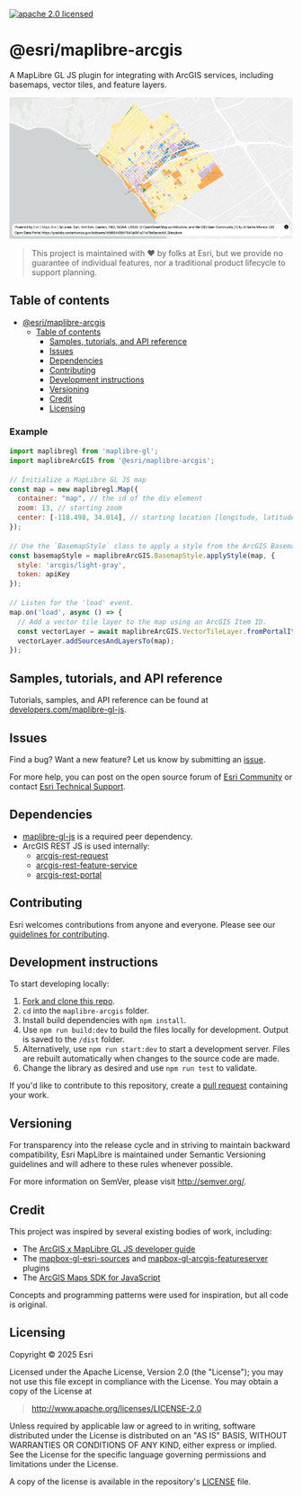 [![apache 2.0 licensed][license-img]][license-url]

[license-img]: https://img.shields.io/badge/license-Apache%202.0-orange.svg?style=flat-square
[license-url]: #license

# @esri/maplibre-arcgis

A MapLibre GL JS plugin for integrating with ArcGIS services, including basemaps, vector tiles, and feature layers.

![Basemap Style with Vector Tile Layer](./examples/BasemapStyleWithVectorTileLayer.png)

> This project is maintained with ❤️ by folks at Esri, but we provide no guarantee of individual features, nor a traditional product lifecycle to support planning.

## Table of contents

- [@esri/maplibre-arcgis](#esrimaplibre-arcgis)
  - [Table of contents](#table-of-contents)
    - [Samples, tutorials, and API reference](#samples-tutorials-and-api-reference)
    <!--- [Frequently asked questions](#frequently-asked-questions)-->
    - [Issues](#issues)
    - [Dependencies](#dependencies)
    - [Contributing](#contributing)
    - [Development instructions](#development-instructions)
    - [Versioning](#versioning)
    - [Credit](#credit)
    - [Licensing](#licensing)


### Example
```js
import maplibregl from 'maplibre-gl';
import maplibreArcGIS from '@esri/maplibre-arcgis';

// Initialize a MapLibre GL JS map
const map = new maplibregl.Map({
  container: "map", // the id of the div element
  zoom: 13, // starting zoom
  center: [-118.498, 34.014], // starting location [longitude, latitude]
});

// Use the `BasemapStyle` class to apply a style from the ArcGIS Basemap Style service to the map
const basemapStyle = maplibreArcGIS.BasemapStyle.applyStyle(map, {
  style: 'arcgis/light-gray',
  token: apiKey
});

// Listen for the 'load' event.
map.on('load', async () => {
  // Add a vector tile layer to the map using an ArcGIS Item ID.
  const vectorLayer = await maplibreArcGIS.VectorTileLayer.fromPortalItem('b8f6941ceb874d72a7c37418c3e8108d');
  vectorLayer.addSourcesAndLayersTo(map);
});
```

## Samples, tutorials, and API reference

Tutorials, samples, and API reference can be found at [developers.com/maplibre-gl-js](https://developers.arcgis.com/maplibre-gl-js/).

<!--## Frequently asked questions

TODO-->

## Issues

Find a bug? Want a new feature? Let us know by submitting an [issue](https://github.com/esri/maplibre-arcgis/issues).

For more help, you can post on the open source forum of [Esri Community](https://community.esri.com/t5/open-source-mapping-libraries/ct-p/open-source-mapping-libraries) or contact [Esri Technical Support](https://support.esri.com/en-us/contact).

## Dependencies

* [maplibre-gl-js](https://github.com/maplibre/maplibre-gl-js/) is a required peer dependency.
* ArcGIS REST JS is used internally:
    * [arcgis-rest-request](https://github.com/Esri/arcgis-rest-js/tree/main/packages/arcgis-rest-request)
    * [arcgis-rest-feature-service](https://github.com/Esri/arcgis-rest-js/tree/main/packages/arcgis-rest-feature-service)
    * [arcgis-rest-portal](https://github.com/Esri/arcgis-rest-js/tree/main/packages/arcgis-rest-portal)

## Contributing

Esri welcomes contributions from anyone and everyone. Please see our [guidelines for contributing](/CONTRIBUTING.md).

## Development instructions

To start developing locally:

1. [Fork and clone this repo](https://docs.github.com/en/pull-requests/collaborating-with-pull-requests/working-with-forks/fork-a-repo).
2. `cd` into the `maplibre-arcgis` folder.
3. Install build dependencies with `npm install`.
4. Use `npm run build:dev` to build the files locally for development. Output is saved to the `/dist` folder.
5. Alternatively, use `npm run start:dev` to start a development server. Files are rebuilt automatically when changes to the source code are made.
6. Change the library as desired and use `npm run test` to validate.

If you'd like to contribute to this repository, create a [pull request](https://docs.github.com/en/pull-requests/collaborating-with-pull-requests/proposing-changes-to-your-work-with-pull-requests/creating-a-pull-request) containing your work.

## Versioning

For transparency into the release cycle and in striving to maintain backward compatibility, Esri MapLibre is maintained under Semantic Versioning guidelines and will adhere to these rules whenever possible.

For more information on SemVer, please visit http://semver.org/.

## Credit

This project was inspired by several existing bodies of work, including:
* The [ArcGIS x MapLibre GL JS developer guide](https://developers.arcgis.com/maplibre-gl-js/)
* The [mapbox-gl-esri-sources](https://github.com/frontiersi/mapbox-gl-esri-sources) and [mapbox-gl-arcgis-featureserver](https://github.com/rowanwins/mapbox-gl-arcgis-featureserver) plugins
* The [ArcGIS Maps SDK for JavaScript](https://developers.arcgis.com/javascript/latest/)

Concepts and programming patterns were used for inspiration, but all code is original.

## Licensing

Copyright © 2025 Esri

Licensed under the Apache License, Version 2.0 (the "License"); you may not use this file except in compliance with the License. You may obtain a copy of the License at

> http://www.apache.org/licenses/LICENSE-2.0

Unless required by applicable law or agreed to in writing, software distributed under the License is distributed on an "AS IS" BASIS, WITHOUT WARRANTIES OR CONDITIONS OF ANY KIND, either express or implied. See the License for the specific language governing permissions and limitations under the License.

A copy of the license is available in the repository's [LICENSE](/LICENSE) file.
